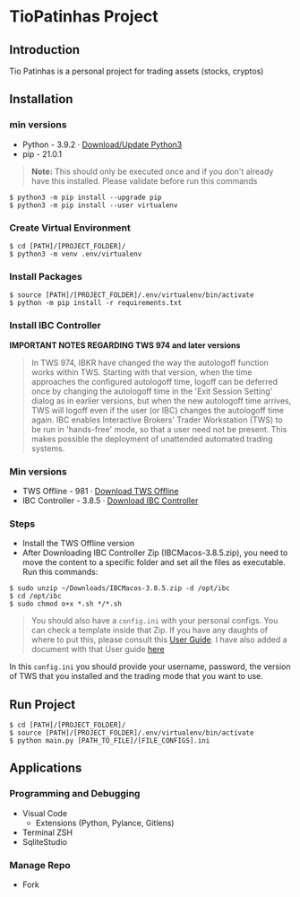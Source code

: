 # TioPatinhas Project

## Introduction
Tio Patinhas is a personal project for trading assets (stocks, cryptos)

## Installation
### min versions
* Python - 3.9.2 · [Download/Update Python3](https://www.python.org/downloads/)
* pip - 21.0.1

>**Note:** This should only be executed once and if you don't already have this installed. Please validate before run this commands

``` 
$ python3 -m pip install --upgrade pip 
$ python3 -m pip install --user virtualenv
```

### Create Virtual Environment
```
$ cd [PATH]/[PROJECT_FOLDER]/
$ python3 -m venv .env/virtualenv
```

### Install Packages
```
$ source [PATH]/[PROJECT_FOLDER]/.env/virtualenv/bin/activate
$ python -m pip install -r requirements.txt
```

### Install IBC Controller
**IMPORTANT NOTES REGARDING TWS 974 and later versions**
>
>In TWS 974, IBKR have changed the way the autologoff function works within TWS. Starting with that version, when the time approaches the configured autologoff time, logoff can be deferred once by changing the autologoff time in the 'Exit Session Setting' dialog as in earlier versions, but when the new autologoff time arrives, TWS will logoff even if the user (or IBC) changes the autologoff time again.
> IBC enables Interactive Brokers' Trader Workstation (TWS) to be run in 'hands-free' mode, so that a user need not be present. This makes possible the deployment of unattended automated trading systems.
### Min versions
* TWS Offline - 981 · [Download TWS Offline](https://www.interactivebrokers.com/en/index.php?f=14099#tws-software)
* IBC Controller - 3.8.5 · [Download IBC Controller](https://github.com/IbcAlpha/IBC/releases/tag/3.8.5)

### Steps
* Install the TWS Offline version
* After Downloading IBC Controller Zip (IBCMacos-3.8.5.zip), you need to move the content to a specific folder and set all the files as executable. 
Run this commands:
```
$ sudo unzip ~/Downloads/IBCMacos-3.8.5.zip -d /opt/ibc
$ cd /opt/ibc
$ sudo chmod o+x *.sh */*.sh
```

>You should also have a `config.ini` with your personal configs. You can check a template inside that Zip.
If you have any daughts of where to put this, please consult this [User Guide](https://github.com/IbcAlpha/IBC/blob/master/userguide.md#getting-started). 
I have also added a document with that User guide [here](https://github.com/pedrosilva88/TioPatinhasProject/blob/master/Documents/IBCUserGuide.pdf)

In this `config.ini` you should provide your username, password, the version of TWS that you installed and the trading mode that you want to use.

## Run Project
```
$ cd [PATH]/[PROJECT_FOLDER]/
$ source [PATH]/[PROJECT_FOLDER]/.env/virtualenv/bin/activate
$ python main.py [PATH_TO_FILE]/[FILE_CONFIGS].ini
```


## Applications
### Programming and Debugging
- Visual Code
    - Extensions (Python, Pylance, Gitlens)
- Terminal ZSH
- SqliteStudio

### Manage Repo
- Fork